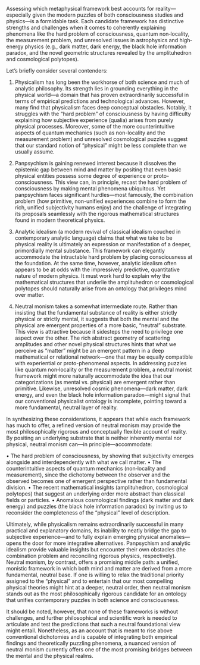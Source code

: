 Assessing which metaphysical framework best accounts for reality—especially given the modern puzzles of both consciousness studies and physics—is a formidable task. Each candidate framework has distinctive strengths and challenges when it comes to coherently explaining phenomena like the hard problem of consciousness, quantum non‐locality, the measurement problem, and unresolved issues in astrophysics and high‐energy physics (e.g., dark matter, dark energy, the black hole information paradox, and the novel geometric structures revealed by the amplituhedron and cosmological polytopes).

Let’s briefly consider several contenders:

1. Physicalism has long been the workhorse of both science and much of analytic philosophy. Its strength lies in grounding everything in the physical world—a domain that has proven extraordinarily successful in terms of empirical predictions and technological advances. However, many find that physicalism faces deep conceptual obstacles. Notably, it struggles with the “hard problem” of consciousness by having difficulty explaining how subjective experience (qualia) arises from purely physical processes. Moreover, some of the more counterintuitive aspects of quantum mechanics (such as non-locality and the measurement problem) and unresolved cosmological puzzles suggest that our standard notion of “physical” might be less complete than we usually assume.

2. Panpsychism is gaining renewed interest because it dissolves the epistemic gap between mind and matter by positing that even basic physical entities possess some degree of experience or proto-consciousness. This view can, in principle, recast the hard problem of consciousness by making mental phenomena ubiquitous. Yet panpsychism faces significant hurdles—most famously, the combination problem (how primitive, non-unified experiences combine to form the rich, unified subjectivity humans enjoy) and the challenge of integrating its proposals seamlessly with the rigorous mathematical structures found in modern theoretical physics.

3. Analytic idealism (a modern revival of classical idealism couched in contemporary analytic language) claims that what we take to be physical reality is ultimately an expression or manifestation of a deeper, primordially mental substance. This framework can elegantly accommodate the intractable hard problem by placing consciousness at the foundation. At the same time, however, analytic idealism often appears to be at odds with the impressively predictive, quantitative nature of modern physics. It must work hard to explain why the mathematical structures that underlie the amplituhedron or cosmological polytopes should naturally arise from an ontology that privileges mind over matter.

4. Neutral monism takes a somewhat intermediate route. Rather than insisting that the fundamental substance of reality is either strictly physical or strictly mental, it suggests that both the mental and the physical are emergent properties of a more basic, “neutral” substrate. This view is attractive because it sidesteps the need to privilege one aspect over the other. The rich abstract geometry of scattering amplitudes and other novel physical structures hints that what we perceive as “matter” might be an emergent pattern in a deep mathematical or relational network—one that may be equally compatible with experiential or proto-phenomenal aspects. In addressing puzzles like quantum non‐locality or the measurement problem, a neutral monist framework might more naturally accommodate the idea that our categorizations (as mental vs. physical) are emergent rather than primitive. Likewise, unresolved cosmic phenomena—dark matter, dark energy, and even the black hole information paradox—might signal that our conventional physicalist ontology is incomplete, pointing toward a more fundamental, neutral layer of reality.

In synthesizing these considerations, it appears that while each framework has much to offer, a refined version of neutral monism may provide the most philosophically rigorous and conceptually flexible account of reality. By positing an underlying substrate that is neither inherently mental nor physical, neutral monism can—in principle—accommodate:

• The hard problem of consciousness, by showing that subjectivity emerges alongside and interdependently with what we call matter.
• The counterintuitive aspects of quantum mechanics (non‐locality and measurement), since the dichotomy between the observer and the observed becomes one of emergent perspective rather than fundamental division.
• The recent mathematical insights (amplituhedron, cosmological polytopes) that suggest an underlying order more abstract than classical fields or particles.
• Anomalous cosmological findings (dark matter and dark energy) and puzzles (the black hole information paradox) by inviting us to reconsider the completeness of the “physical” level of description.

Ultimately, while physicalism remains extraordinarily successful in many practical and explanatory domains, its inability to neatly bridge the gap to subjective experience—and to fully explain emerging physical anomalies—opens the door for more integrative alternatives. Panpsychism and analytic idealism provide valuable insights but encounter their own obstacles (the combination problem and reconciling rigorous physics, respectively). Neutral monism, by contrast, offers a promising middle path: a unified, monistic framework in which both mind and matter are derived from a more fundamental, neutral base. If one is willing to relax the traditional priority assigned to the “physical” and to entertain that our most compelling physical theories might hint at a deeper, neutral order, then neutral monism stands out as the most philosophically rigorous candidate for an ontology that unifies contemporary puzzles in both science and consciousness.

It should be noted, however, that none of these frameworks is without challenges, and further philosophical and scientific work is needed to articulate and test the predictions that such a neutral foundational view might entail. Nonetheless, as an account that is meant to rise above conventional dichotomies and is capable of integrating both empirical findings and theoretically puzzling phenomena, a nuanced version of neutral monism currently offers one of the most promising bridges between the mental and the physical realms.